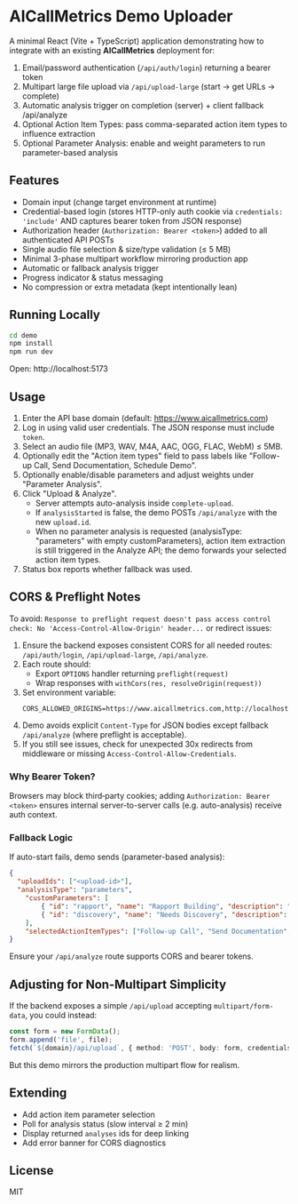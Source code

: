 # AICallMetrics Demo Uploader

A minimal React (Vite + TypeScript) application demonstrating how to integrate with an existing **AICallMetrics** deployment for:

1. Email/password authentication (`/api/auth/login`) returning a bearer token
2. Multipart large file upload via `/api/upload-large` (start → get URLs → complete)
3. Automatic analysis trigger on completion (server) + client fallback /api/analyze
4. Optional Action Item Types: pass comma-separated action item types to influence extraction
5. Optional Parameter Analysis: enable and weight parameters to run parameter-based analysis

## Features
- Domain input (change target environment at runtime)
- Credential-based login (stores HTTP-only auth cookie via `credentials: 'include'` AND captures bearer token from JSON response)
- Authorization header (`Authorization: Bearer <token>`) added to all authenticated API POSTs
- Single audio file selection & size/type validation (≤ 5 MB)
- Minimal 3-phase multipart workflow mirroring production app
- Automatic or fallback analysis trigger
- Progress indicator & status messaging
- No compression or extra metadata (kept intentionally lean)

## Running Locally
```bash
cd demo
npm install
npm run dev
```
Open: http://localhost:5173

## Usage
1. Enter the API base domain (default: https://www.aicallmetrics.com)
2. Log in using valid user credentials. The JSON response must include `token`.
3. Select an audio file (MP3, WAV, M4A, AAC, OGG, FLAC, WebM) ≤ 5MB.
4. Optionally edit the "Action item types" field to pass labels like "Follow-up Call, Send Documentation, Schedule Demo".
5. Optionally enable/disable parameters and adjust weights under "Parameter Analysis".
6. Click "Upload & Analyze".
	- Server attempts auto-analysis inside `complete-upload`.
	- If `analysisStarted` is false, the demo POSTs `/api/analyze` with the new `upload.id`.
	- When no parameter analysis is requested (analysisType: "parameters" with empty customParameters), action item extraction is still triggered in the Analyze API; the demo forwards your selected action item types.
5. Status box reports whether fallback was used.

## CORS & Preflight Notes
To avoid: `Response to preflight request doesn't pass access control check: No 'Access-Control-Allow-Origin' header...` or redirect issues:

1. Ensure the backend exposes consistent CORS for all needed routes: `/api/auth/login`, `/api/upload-large`, `/api/analyze`.
2. Each route should:
	- Export `OPTIONS` handler returning `preflight(request)`
	- Wrap responses with `withCors(res, resolveOrigin(request))`
3. Set environment variable:
	```
	CORS_ALLOWED_ORIGINS=https://www.aicallmetrics.com,http://localhost:3000,http://localhost:5173
	```
4. Demo avoids explicit `Content-Type` for JSON bodies except fallback `/api/analyze` (where preflight is acceptable).
5. If you still see issues, check for unexpected 30x redirects from middleware or missing `Access-Control-Allow-Credentials`.

### Why Bearer Token?
Browsers may block third‑party cookies; adding `Authorization: Bearer <token>` ensures internal server-to-server calls (e.g. auto-analysis) receive auth context.

### Fallback Logic
If auto-start fails, demo sends (parameter-based analysis):
```json
{
  "uploadIds": ["<upload-id>"],
  "analysisType": "parameters",
	"customParameters": [
		{ "id": "rapport", "name": "Rapport Building", "description": "...", "prompt": "...", "enabled": true, "weight": 10 },
		{ "id": "discovery", "name": "Needs Discovery", "description": "...", "prompt": "...", "enabled": true, "weight": 20 }
	],
	"selectedActionItemTypes": ["Follow-up Call", "Send Documentation", "Schedule Demo"]
}
```
Ensure your `/api/analyze` route supports CORS and bearer tokens.

## Adjusting for Non-Multipart Simplicity
If the backend exposes a simple `/api/upload` accepting `multipart/form-data`, you could instead:
```ts
const form = new FormData();
form.append('file', file);
fetch(`${domain}/api/upload`, { method: 'POST', body: form, credentials: 'include' });
```
But this demo mirrors the production multipart flow for realism.

## Extending
- Add action item parameter selection
- Poll for analysis status (slow interval ≥ 2 min)
- Display returned `analyses` ids for deep linking
- Add error banner for CORS diagnostics

## License
MIT
